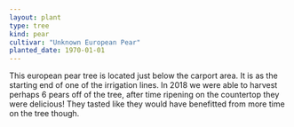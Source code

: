 ```yaml
---
layout: plant
type: tree
kind: pear
cultivar: "Unknown European Pear"
planted_date: 1970-01-01
---
```


This european pear tree is located just below the carport area. It is as the starting end of one of the irrigation lines. In 2018 we were able to harvest perhaps 6 pears off of the tree, after time ripening on the countertop they were delicious! They tasted like they would have benefitted from more time on the tree though.